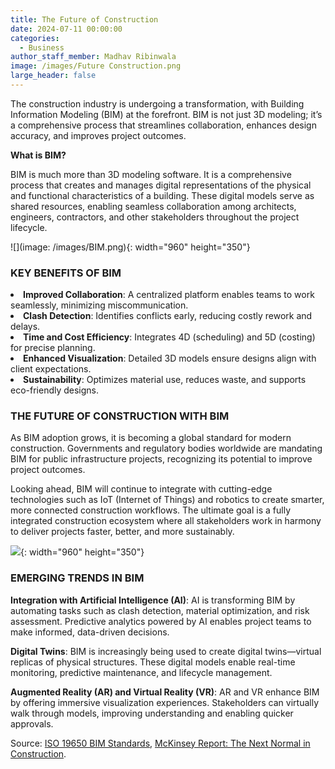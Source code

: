 ```yaml
---
title: The Future of Construction
date: 2024-07-11 00:00:00
categories:
  - Business
author_staff_member: Madhav Ribinwala
image: /images/Future Construction.png
large_header: false
---
```


The construction industry is undergoing a transformation, with Building Information Modeling (BIM) at the forefront. BIM is not just 3D modeling; it’s a comprehensive process that streamlines collaboration, enhances design accuracy, and improves project outcomes.

<strong>What is BIM?</strong>

BIM is much more than 3D modeling software. It is a comprehensive process that creates and manages digital representations of the physical and functional characteristics of a building. These digital models serve as shared resources, enabling seamless collaboration among architects, engineers, contractors, and other stakeholders throughout the project lifecycle.

![](image: /images/BIM.png){: width="960" height="350"}

### KEY BENEFITS OF BIM

<li><strong>Improved Collaboration</strong>: A centralized platform enables teams to work seamlessly, minimizing miscommunication.</li>
<li><strong>Clash Detection</strong>: Identifies conflicts early, reducing costly rework and delays.</li>
<li><strong>Time and Cost Efficiency</strong>: Integrates 4D (scheduling) and 5D (costing) for precise planning.</li>
<li><strong>Enhanced Visualization</strong>: Detailed 3D models ensure designs align with client expectations.</li>
<li><strong>Sustainability</strong>: Optimizes material use, reduces waste, and supports eco-friendly designs.</li>

### THE FUTURE OF CONSTRUCTION WITH BIM

As BIM adoption grows, it is becoming a global standard for modern construction. Governments and regulatory bodies worldwide are mandating BIM for public infrastructure projects, recognizing its potential to improve project outcomes.

Looking ahead, BIM will continue to integrate with cutting-edge technologies such as IoT (Internet of Things) and robotics to create smarter, more connected construction workflows. The ultimate goal is a fully integrated construction ecosystem where all stakeholders work in harmony to deliver projects faster, better, and more sustainably.

![](https://unsplash.it/960/350?image=864){: width="960" height="350"}

### EMERGING TRENDS IN BIM

<Strong>Integration with Artificial Intelligence (AI)</Strong>: AI is transforming BIM by automating tasks such as clash detection, material optimization, and risk assessment. Predictive analytics powered by AI enables project teams to make informed, data-driven decisions.

<strong>Digital Twins</strong>: BIM is increasingly being used to create digital twins—virtual replicas of physical structures. These digital models enable real-time monitoring, predictive maintenance, and lifecycle management.

<strong>Augmented Reality (AR) and Virtual Reality (VR)</strong>: AR and VR enhance BIM by offering immersive visualization experiences. Stakeholders can virtually walk through models, improving understanding and enabling quicker approvals.

Source: [ISO 19650 BIM Standards](https://www.iso.org/standards.html), [McKinsey Report: The Next Normal in Construction](https://www.mckinsey.com/~/media/mckinsey/industries/capital%20projects%20and%20infrastructure/our%20insights/the%20next%20normal%20in%20construction/executive-summary_the-next-normal-in-construction.pdf).
